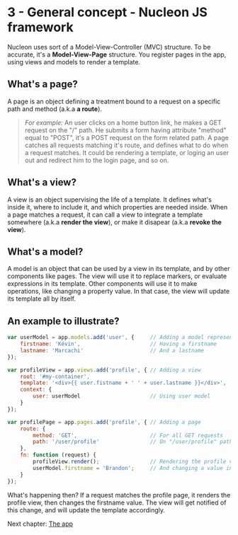 # 3 - General concept - Nucleon JS framework

Nucleon uses sort of a Model-View-Controller (MVC) structure.
To be accurate, it's a **Model-View-Page** structure. You register pages in the app, using views and models to render a template.

## What's a page?
A page is an object defining a treatment bound to a request on a specific path and method (a.k.a **a route**).
> _For example:_
> An user clicks on a home button link, he makes a GET request on the "/" path.
> He submits a form having attribute "method" equal to "POST", it's a POST request on the form related path.
A page catches all requests matching it's route, and defines what to do when a request matches.
It could be rendering a template, or loging an user out and redirect him to the login page, and so on.

## What's a view?
A view is an object supervising the life of a template. It defines what's inside it, where to include it, and which properties are needed inside. When a page matches a request, it can call a view to integrate a template somewhere (a.k.a **render the view**), or make it disapear (a.k.a **revoke the view**).

## What's a model?
A model is an object that can be used by a view in its template, and by other components like pages. The view will use it to replace markers, or evaluate expressions in its template. Other components will use it to make operations, like changing a property value. In that case, the view will update its template all by itself.

## An example to illustrate?
```javascript
var userModel = app.models.add('user', {     // Adding a model representing an user
    firstname: 'Kévin',                      // Having a firstname
    lastname: 'Marcachi'                     // And a lastname
});

var profileView = app.views.add('profile', { // Adding a view
    root: '#my-container',
    template: '<div>{{ user.fistname + ' ' + user.lastname }}</div>',
    context: {
        user: userModel                      // Using user model
    }
});

var profilePage = app.pages.add('profile', { // Adding a page
    route: {
        method: 'GET',                       // For all GET requests
        path: '/user/profile'                // On "/user/profile" path
    },
    fn: function (request) {
        profileView.render();                // Rendering the profile view
        userModel.firstname = 'Brandon';     // And changing a value inside the model
    }
});
```
What's happening then? If a request matches the profile page, it renders the profile view, then changes the firstname value. The view will get notified of this change, and will update the template accordingly.

Next chapter: [The app](https://github.com/moduleon/nucleon/blob/master/doc/4.Main-components/4.1.App.md)
